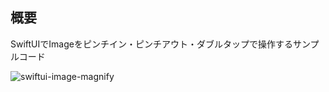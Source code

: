 ## 概要

SwiftUIでImageをピンチイン・ピンチアウト・ダブルタップで操作するサンプルコード

![swiftui-image-magnify](https://user-images.githubusercontent.com/83394375/236226241-cb1c4b64-230b-4744-a0e2-692207310aea.gif)
